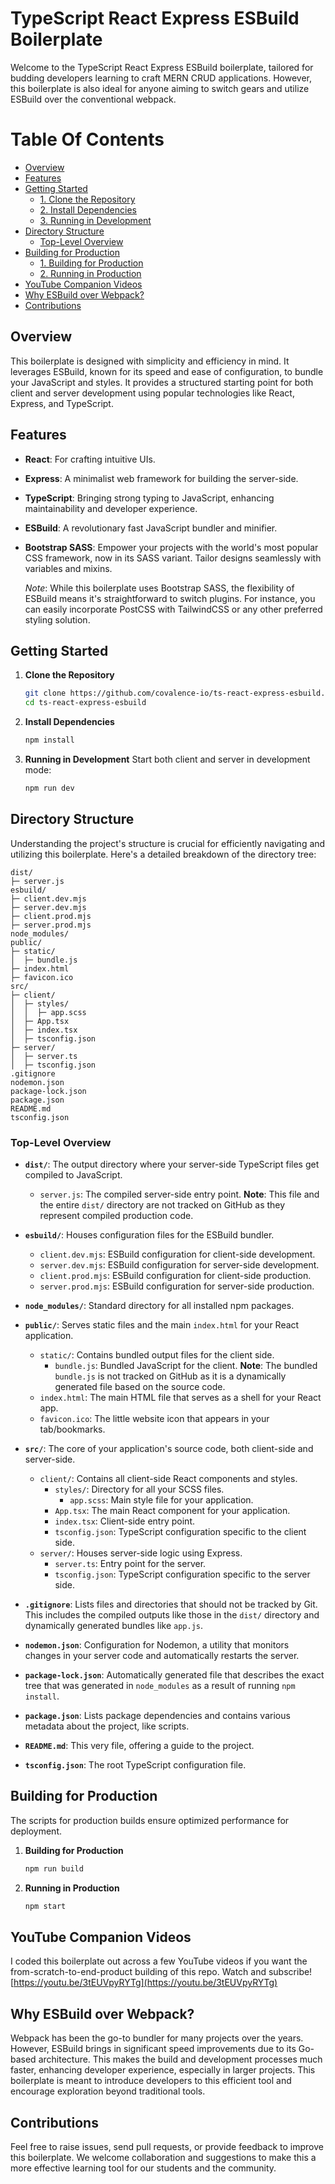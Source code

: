 # TypeScript React Express ESBuild Boilerplate

Welcome to the TypeScript React Express ESBuild boilerplate, tailored for budding developers learning to craft MERN CRUD applications. However, this boilerplate is also ideal for anyone aiming to switch gears and utilize ESBuild over the conventional webpack.

# Table Of Contents

-   [Overview](#overview)
-   [Features](#features)
-   [Getting Started](#getting-started)
    -   [1. Clone the Repository](#1-clone-the-repository)
    -   [2. Install Dependencies](#2-install-dependencies)
    -   [3. Running in Development](#3-running-in-development)
-   [Directory Structure](#directory-structure)
    -   [Top-Level Overview](#top-level-overview)
-   [Building for Production](#building-for-production)
    -   [1. Building for Production](#1-building-for-production)
    -   [2. Running in Production](#2-running-in-production)
-   [YouTube Companion Videos](#youtube-companion-videos)
-   [Why ESBuild over Webpack?](#why-esbuild-over-webpack)
-   [Contributions](#contributions)

## Overview

This boilerplate is designed with simplicity and efficiency in mind. It leverages ESBuild, known for its speed and ease of configuration, to bundle your JavaScript and styles. It provides a structured starting point for both client and server development using popular technologies like React, Express, and TypeScript.

## Features

-   **React**: For crafting intuitive UIs.
-   **Express**: A minimalist web framework for building the server-side.
-   **TypeScript**: Bringing strong typing to JavaScript, enhancing maintainability and developer experience.
-   **ESBuild**: A revolutionary fast JavaScript bundler and minifier.
-   **Bootstrap SASS**: Empower your projects with the world's most popular CSS framework, now in its SASS variant. Tailor designs seamlessly with variables and mixins.

    _Note_: While this boilerplate uses Bootstrap SASS, the flexibility of ESBuild means it's straightforward to switch plugins. For instance, you can easily incorporate PostCSS with TailwindCSS or any other preferred styling solution.

## Getting Started

1. **Clone the Repository**

    ```sh
    git clone https://github.com/covalence-io/ts-react-express-esbuild.git
    cd ts-react-express-esbuild
    ```

2. **Install Dependencies**

    ```sh
    npm install
    ```

3. **Running in Development**
   Start both client and server in development mode:
    ```sh
    npm run dev
    ```

## Directory Structure

Understanding the project's structure is crucial for efficiently navigating and utilizing this boilerplate. Here's a detailed breakdown of the directory tree:

```
dist/
├─ server.js
esbuild/
├─ client.dev.mjs
├─ server.dev.mjs
├─ client.prod.mjs
├─ server.prod.mjs
node_modules/
public/
├─ static/
│  ├─ bundle.js
├─ index.html
├─ favicon.ico
src/
├─ client/
│  ├─ styles/
│  │  ├─ app.scss
│  ├─ App.tsx
│  ├─ index.tsx
│  ├─ tsconfig.json
├─ server/
│  ├─ server.ts
│  ├─ tsconfig.json
.gitignore
nodemon.json
package-lock.json
package.json
README.md
tsconfig.json
```

### Top-Level Overview

-   **`dist/`**: The output directory where your server-side TypeScript files get compiled to JavaScript.

    -   `server.js`: The compiled server-side entry point. **Note**: This file and the entire `dist/` directory are not tracked on GitHub as they represent compiled production code.

-   **`esbuild/`**: Houses configuration files for the ESBuild bundler.

    -   `client.dev.mjs`: ESBuild configuration for client-side development.
    -   `server.dev.mjs`: ESBuild configuration for server-side development.
    -   `client.prod.mjs`: ESBuild configuration for client-side production.
    -   `server.prod.mjs`: ESBuild configuration for server-side production.

-   **`node_modules/`**: Standard directory for all installed npm packages.

-   **`public/`**: Serves static files and the main `index.html` for your React application.

    -   `static/`: Contains bundled output files for the client side.
        -   `bundle.js`: Bundled JavaScript for the client. **Note**: The bundled `bundle.js` is not tracked on GitHub as it is a dynamically generated file based on the source code.
    -   `index.html`: The main HTML file that serves as a shell for your React app.
    -   `favicon.ico`: The little website icon that appears in your tab/bookmarks.

-   **`src/`**: The core of your application's source code, both client-side and server-side.

    -   `client/`: Contains all client-side React components and styles.
        -   `styles/`: Directory for all your SCSS files.
            -   `app.scss`: Main style file for your application.
        -   `App.tsx`: The main React component for your application.
        -   `index.tsx`: Client-side entry point.
        -   `tsconfig.json`: TypeScript configuration specific to the client side.
    -   `server/`: Houses server-side logic using Express.
        -   `server.ts`: Entry point for the server.
        -   `tsconfig.json`: TypeScript configuration specific to the server side.

-   **`.gitignore`**: Lists files and directories that should not be tracked by Git. This includes the compiled outputs like those in the `dist/` directory and dynamically generated bundles like `app.js`.

-   **`nodemon.json`**: Configuration for Nodemon, a utility that monitors changes in your server code and automatically restarts the server.

-   **`package-lock.json`**: Automatically generated file that describes the exact tree that was generated in `node_modules` as a result of running `npm install`.

-   **`package.json`**: Lists package dependencies and contains various metadata about the project, like scripts.

-   **`README.md`**: This very file, offering a guide to the project.

-   **`tsconfig.json`**: The root TypeScript configuration file.

## Building for Production

The scripts for production builds ensure optimized performance for deployment.

1. **Building for Production**

    ```sh
    npm run build
    ```

2. **Running in Production**
    ```sh
    npm start
    ```

## YouTube Companion Videos

I coded this boilerplate out across a few YouTube videos if you want the from-scratch-to-end-product building of this repo. Watch and subscribe!
[https://youtu.be/3tEUVpyRYTg](https://youtu.be/3tEUVpyRYTg)

## Why ESBuild over Webpack?

Webpack has been the go-to bundler for many projects over the years. However, ESBuild brings in significant speed improvements due to its Go-based architecture. This makes the build and development processes much faster, enhancing developer experience, especially in larger projects. This boilerplate is meant to introduce developers to this efficient tool and encourage exploration beyond traditional tools.

## Contributions

Feel free to raise issues, send pull requests, or provide feedback to improve this boilerplate. We welcome collaboration and suggestions to make this a more effective learning tool for our students and the community.
